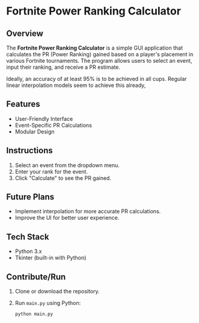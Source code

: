 # Fortnite Power Ranking Calculator

## Overview

The **Fortnite Power Ranking Calculator** is a simple GUI application that calculates the PR (Power Ranking) gained based on a player's placement in various Fortnite tournaments. The program allows users to select an event, input their ranking, and receive a PR estimate.

Ideally, an accuracy of at least 95% is to be achieved in all cups. Regular linear interpolation models seem to achieve this already,

## Features

- User-Friendly Interface
- Event-Specific PR Calculations
- Modular Design

## Instructions

1. Select an event from the dropdown menu.
2. Enter your rank for the event.
3. Click "Calculate" to see the PR gained.

## Future Plans

- Implement interpolation for more accurate PR calculations.
- Improve the UI for better user experience.

## Tech Stack

- Python 3.x
- Tkinter (built-in with Python)

## Contribute/Run

1. Clone or download the repository.
2. Run `main.py` using Python:

   ```bash
   python main.py